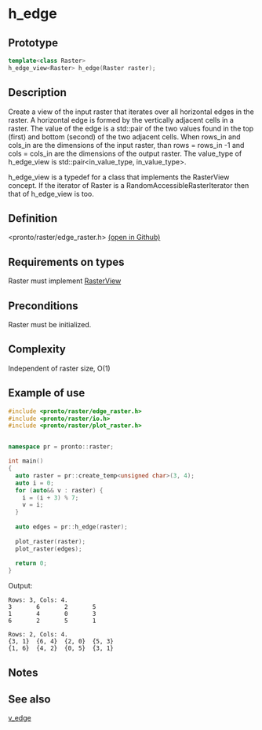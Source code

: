 # h_edge

## Prototype
```cpp
template<class Raster>
h_edge_view<Raster> h_edge(Raster raster);
```
## Description
Create a view of the input raster that iterates over all horizontal edges in the raster. A horizontal edge is formed by the vertically adjacent cells in a raster. The value of the edge is a std::pair of the two values found in the top (first) and bottom (second) of the two adjacent cells. When rows_in and cols_in are the dimensions of the input raster, than rows = rows_in -1 and cols = cols_in are the dimensions of the output raster. The value_type of h_edge_view is std::pair<in_value_type, in_value_type>.

h_edge_view<Raster> is a typedef for a class that implements the RasterView concept. If the iterator of Raster is a RandomAccessibleRasterIterator then that of h_edge_view<Raster> is too.

## Definition
<pronto/raster/edge_raster.h> [(open in Github)](https://github.com/ahhz/raster/blob/master/include/pronto/raster/edge_raster.h)

## Requirements on types
Raster must implement [RasterView](.\..\concepts\raster_view.md)

## Preconditions
Raster must be initialized.

## Complexity
Independent of raster size, O(1)

## Example of use
```cpp//example_h_edge.cpp
#include <pronto/raster/edge_raster.h>
#include <pronto/raster/io.h>
#include <pronto/raster/plot_raster.h>


namespace pr = pronto::raster;

int main()
{
  auto raster = pr::create_temp<unsigned char>(3, 4);
  auto i = 0;
  for (auto&& v : raster) {
    i = (i + 3) % 7;
    v = i;
  }
  
  auto edges = pr::h_edge(raster);
 
  plot_raster(raster);
  plot_raster(edges);
  
  return 0;
}
```
Output:
```
Rows: 3, Cols: 4.
3       6       2       5
1       4       0       3
6       2       5       1

Rows: 2, Cols: 4.
{3, 1}  {6, 4}  {2, 0}  {5, 3}
{1, 6}  {4, 2}  {0, 5}  {3, 1}
```
## Notes

## See also
[v_edge](./v_edge.md)